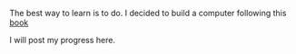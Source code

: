 The best way to learn is to do.
I decided to build a computer following this <a href=https://www.amazon.com/Elements-Computing-Systems-Building-Principles/dp/0262640686 tag="a1">book</a>

I will post my progress here.
